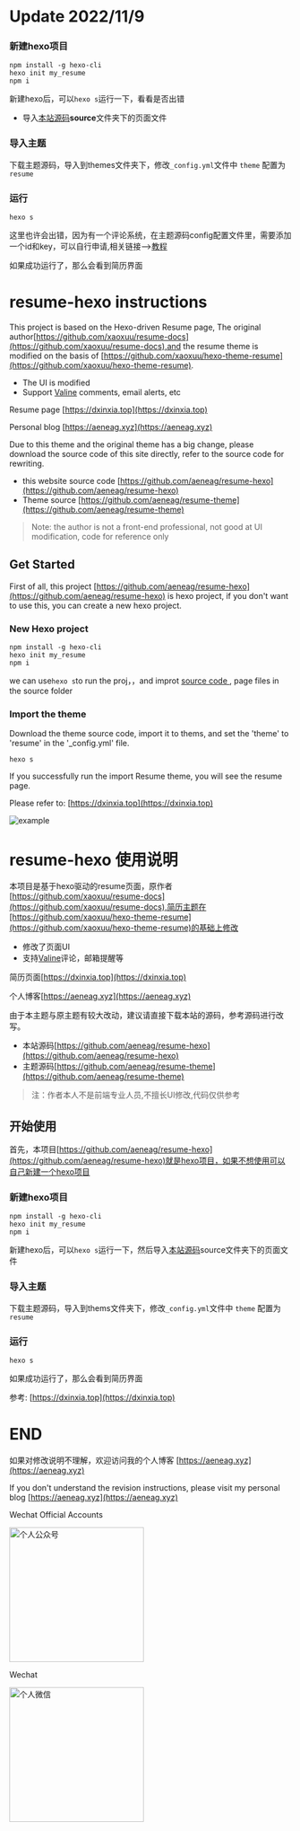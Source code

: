 # Update 2022/11/9

### 新建hexo项目

```
npm install -g hexo-cli
hexo init my_resume
npm i
```

新建hexo后，可以`hexo s`运行一下，看看是否出错

- 导入[本站源码](https://github.com/aeneag/resume-hexo)**source**文件夹下的页面文件

### 导入主题

下载主题源码，导入到themes文件夹下，修改`_config.yml`文件中 `theme` 配置为`resume`

### 运行

```
hexo s
```
这里也许会出错，因为有一个评论系统，在主题源码config配置文件里，需要添加一个id和key，可以自行申请,相关链接-->[教程](https://blog.csdn.net/aeneag/article/details/121330002)

如果成功运行了，那么会看到简历界面

# resume-hexo instructions

This project is based on the Hexo-driven Resume page, The original author[https://github.com/xaoxuu/resume-docs](https://github.com/xaoxuu/resume-docs),and the resume theme is modified on the basis of [https://github.com/xaoxuu/hexo-theme-resume](https://github.com/xaoxuu/hexo-theme-resume).

* The UI is modified
* Support [Valine](https://valine.js.org) comments, email alerts, etc

Resume page [https://dxinxia.top](https://dxinxia.top)

Personal blog [https://aeneag.xyz](https://aeneag.xyz)

Due to this theme and the original theme has a big change, please download the source code of this site directly, refer to the source code for rewriting.

* this website source code [https://github.com/aeneag/resume-hexo](https://github.com/aeneag/resume-hexo)
* Theme source [https://github.com/aeneag/resume-theme](https://github.com/aeneag/resume-theme)

> Note: the author is not a front-end professional, not good at UI modification, code for reference only

## Get Started

First of all, this project [https://github.com/aeneag/resume-hexo](https://github.com/aeneag/resume-hexo) is hexo project, if you don't want to use this, you can create a new hexo project.

### New Hexo project

```
npm install -g hexo-cli
hexo init my_resume
npm i
```

we can use`hexo s`to run the proj，，and improt [source code ](https://github.com/aeneag/resume-hexo), page files in the source folder

### Import the theme

Download the theme source code, import it to thems, and set the 'theme' to 'resume' in the '_config.yml' file.

```
hexo s
```

If you successfully run the import Resume theme, you will see the resume page. 

Please refer to: [https://dxinxia.top](https://dxinxia.top)

![example](images/page.png)

# resume-hexo 使用说明

本项目是基于hexo驱动的resume页面，原作者[https://github.com/xaoxuu/resume-docs](https://github.com/xaoxuu/resume-docs),简历主题在[https://github.com/xaoxuu/hexo-theme-resume](https://github.com/xaoxuu/hexo-theme-resume)的基础上修改

* 修改了页面UI
* 支持[Valine](https://valine.js.org)评论，邮箱提醒等

简历页面[https://dxinxia.top](https://dxinxia.top)

个人博客[https://aeneag.xyz](https://aeneag.xyz)

由于本主题与原主题有较大改动，建议请直接下载本站的源码，参考源码进行改写。

* 本站源码[https://github.com/aeneag/resume-hexo](https://github.com/aeneag/resume-hexo)
* 主题源码[https://github.com/aeneag/resume-theme](https://github.com/aeneag/resume-theme)

> 注：作者本人不是前端专业人员,不擅长UI修改,代码仅供参考

## 开始使用

首先，本项目[https://github.com/aeneag/resume-hexo](https://github.com/aeneag/resume-hexo)就是hexo项目，如果不想使用可以自己新建一个hexo项目

### 新建hexo项目

```
npm install -g hexo-cli
hexo init my_resume
npm i
```

新建hexo后，可以`hexo s`运行一下，然后导入[本站源码](https://github.com/aeneag/resume-hexo)source文件夹下的页面文件

### 导入主题

下载主题源码，导入到thems文件夹下，修改`_config.yml`文件中 `theme` 配置为`resume`

### 运行

```
hexo s
```

如果成功运行了，那么会看到简历界面

参考: [https://dxinxia.top](https://dxinxia.top)

# END

如果对修改说明不理解，欢迎访问我的个人博客 [https://aeneag.xyz](https://aeneag.xyz)

If you don't understand the revision instructions, please visit my personal blog [https://aeneag.xyz](https://aeneag.xyz)

Wechat Official Accounts

<img style="height: 240px;width: 240px; " src="https://b3logfile.com/file/2021/11/qrcode_for_gh_6991d24e23e2_344-91ebc4df.jpg" alt="个人公众号">

Wechat

<img style="height: 240px;width: 240px; " src="https://b3logfile.com/file/2021/11/WechatIMG91-dc5e5be8.jpeg" alt="个人微信">

